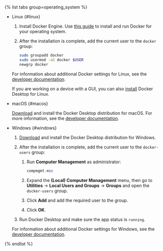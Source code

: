 {% list tabs group=operating_system %}

- Linux {#linux}

    1. Install Docker Engine. Use [this guide](https://docs.docker.com/engine/install/#supported-platforms) to install and run Docker for your operating system.

    1. After the installation is complete, add the current user to the `docker` group:

        ```bash
        sudo groupadd docker
        sudo usermod -aG docker $USER
        newgrp docker
        ```

    For information about additional Docker settings for Linux, see the [developer documentation](https://docs.docker.com/engine/install/linux-postinstall/).

    If you are working on a device with a GUI, you can also [install](https://docs.docker.com/desktop/install/linux-install/) Docker Desktop for Linux.

- macOS {#macos}

  [Download](https://docs.docker.com/get-docker/) and install the Docker Desktop distribution for macOS. For more information, see the [developer documentation](https://docs.docker.com/desktop/install/mac-install/).

- Windows {#windows}

    1. [Download](https://docs.docker.com/get-docker/) and install the Docker Desktop distribution for Windows.

    1. After the installation is complete, add the current user to the `docker-users` group:

        1. Run **Computer Management** as administrator:

            ```powershell
            compmgmt.msc
            ```

        1. Expand the **(Local) Computer Management** menu, then go to **Utilities** → **Local Users and Groups** → **Groups** and open the `docker-users` group.
        1. Click **Add** and add the required user to the group.
        1. Click **OK**.
    1. Run Docker Desktop and make sure the app status is `running`.

    For information about additional Docker settings for Windows, see the [developer documentation](https://docs.docker.com/desktop/install/windows-install/).

{% endlist %}